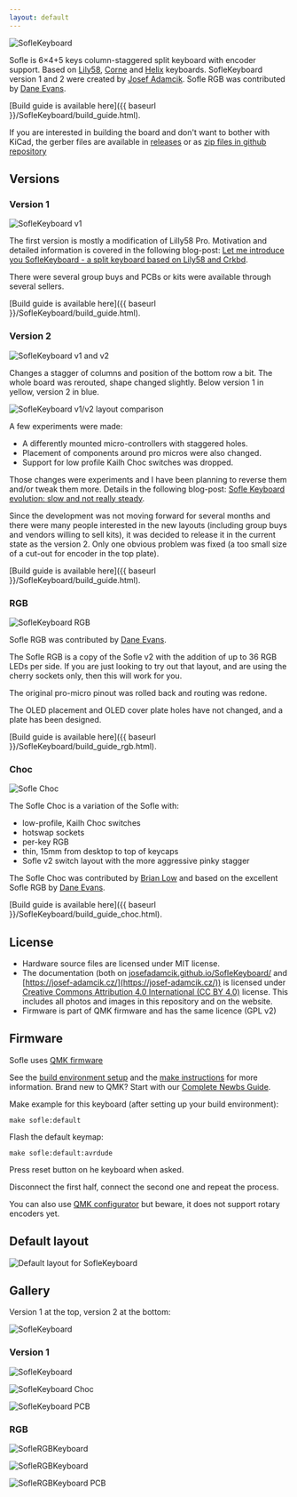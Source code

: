 ```yaml
---
layout: default
---
```


![SofleKeyboard](images/sofle_keyboard.jpg)

Sofle is 6×4+5 keys column-staggered split keyboard with encoder support. Based on [Lily58](https://github.com/kata0510/Lily58), [Corne](https://github.com/foostan/crkbd) and [Helix](https://github.com/MakotoKurauchi/helix) keyboards. SofleKeyboard version 1 and 2 were created by [Josef Adamcik](https://josef-adamcik.cz/). Sofle RGB was contributed by [Dane Evans](https://github.com/DaneEvans).

[Build guide is available here]({{ baseurl }}/SofleKeyboard/build_guide.html).

If you are interested in building the board and don't want to bother with KiCad, the gerber files are available in [releases](https://github.com/josefadamcik/SofleKeyboard/releases) or as [zip files in github repository](https://github.com/josefadamcik/SofleKeyboard/tree/master/Gerbers)

## Versions 

### Version 1

![SofleKeyboard v1](images/IMG_20200126_114622.jpg)

The first version is mostly a modification of Lilly58 Pro. Motivation and detailed information is covered in the following blog-post: [Let me introduce you SofleKeyboard - a split keyboard based on Lily58 and Crkbd](https://josef-adamcik.cz/electronics/let-me-introduce-you-sofle-keyboard-split-keyboard-based-on-lily58.html). 

There were several group buys and PCBs or kits were available through several sellers. 

[Build guide is available here]({{ baseurl }}/SofleKeyboard/build_guide.html).

### Version 2

![SofleKeyboard v1 and v2](images/PXL_20200918_175110300.jpg)

Changes a stagger of columns and position of the bottom row a bit. The whole board was rerouted, shape changed slightly. Below version 1 in yellow, version 2 in blue.

![SofleKeyboard v1/v2 layout comparison](images/Comparison1_2.png)

A few experiments were made:

- A differently mounted micro-controllers with staggered holes.
- Placement of components around pro micros were also changed.
- Support for low profile Kailh Choc switches was dropped.

Those changes were experiments and I have been planning to reverse them and/or tweak them more. Details in the following blog-post: [Sofle Keyboard evolution: slow and not really steady](https://josef-adamcik.cz/electronics/soflekeyboard-evolving.html). 

Since the development was not moving forward for several months and there were many people interested in the new layouts (including group buys and vendors willing to sell kits), it was decided to release it in the current state as the version 2. Only one obvious problem was fixed (a too small size of a cut-out for encoder in the top plate).

[Build guide is available here]({{ baseurl }}/SofleKeyboard/build_guide.html).

### RGB

![SofleKeyboard RGB](images/SofleRGB_1.png)

Sofle RGB was contributed by [Dane Evans](https://github.com/DaneEvans).

The Sofle RGB is a copy of the Sofle v2 with the addition of up to 36 RGB LEDs per side. If you are just looking to try out that layout, and are using the cherry sockets only, then this will work for you. 

The original pro-micro pinout was rolled back and routing was redone.

The OLED placement and OLED cover plate holes have not changed, and a plate has been designed. 


[Build guide is available here]({{ baseurl }}/SofleKeyboard/build_guide_rgb.html).

### Choc

![Sofle Choc ](./images/SofleChoc_1.jpg)

The Sofle Choc is a variation of the Sofle with:

   - low-profile, Kailh Choc switches
   - hotswap sockets
   - per-key RGB
   - thin, 15mm from desktop to top of keycaps
   - Sofle v2 switch layout with the more aggressive pinky stagger

The Sofle Choc was contributed by [Brian Low](https://github.com/brianlow) and based on the excellent Sofle RGB by [Dane Evans](https://github.com/DaneEvans).

[Build guide is available here]({{ baseurl }}/SofleKeyboard/build_guide_choc.html).

## License

- Hardware source files are licensed under MIT license.
- The documentation (both on [josefadamcik.github.io/SofleKeyboard/](https://josefadamcik.github.io/SofleKeyboard/) and [https://josef-adamcik.cz/](https://josef-adamcik.cz/)) is licensed under [Creative Commons Attribution 4.0 International (CC BY 4.0)](https://creativecommons.org/licenses/by/4.0/) license. This includes all photos and images in this repository and on the website.
- Firmware is part of QMK firmware and has the same licence (GPL v2)

## Firmware 

Sofle uses [QMK firmware](https://qmk.fm/)

See the [build environment setup](https://docs.qmk.fm/#/getting_started_build_tools) and the [make instructions](https://docs.qmk.fm/#/getting_started_make_guide) for more information. Brand new to QMK? Start with our [Complete Newbs Guide](https://docs.qmk.fm/#/newbs).

Make example for this keyboard (after setting up your build environment):

    make sofle:default

Flash the default keymap: 

    make sofle:default:avrdude

Press reset button on he keyboard when asked.

Disconnect the first half, connect the second one and repeat the process.

You can also use [QMK configurator](https://config.qmk.fm/#/sofle/rev1/LAYOUT) but beware, it does not support rotary encoders yet.

## Default layout 

![Default layout for SofleKeyboard](images/soflekeyboard.png)

## Gallery

Version 1 at the top, version 2 at the bottom:

![SofleKeyboard](images/IMG_20200613_150327.jpg)

### Version 1

![SofleKeyboard](images/IMG_20191110_131443.jpg)

![SofleKeyboard Choc](images/sofle_choc.jpg)

![SofleKeyboard PCB](images/IMG_20191104_202757.jpg)

### RGB

![SofleRGBKeyboard](./images/SofleRGB_1.png)

![SofleRGBKeyboard](./images/SofleRGB_2.png)

![SofleRGBKeyboard PCB](./images/SofleRGB_boards.png)


